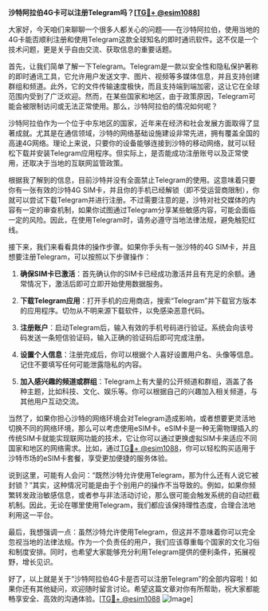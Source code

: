**沙特阿拉伯4G卡可以注册Telegram吗？[[TG💪+ @esim1088](https://t.me/s/esim1088)]**

大家好，今天咱们来聊聊一个很多人都关心的问题——在沙特阿拉伯，使用当地的4G卡能否顺利注册和使用Telegram这款全球知名的即时通讯软件。这不仅是一个技术问题，更是关乎自由交流、获取信息的重要话题。

首先，让我们简单了解一下Telegram。Telegram是一款以安全性和隐私保护著称的即时通讯工具，它允许用户发送文字、图片、视频等多媒体信息，并且支持创建群组和频道。此外，它的文件传输速度极快，而且支持端到端加密，这让它在全球范围内受到了广泛欢迎。然而，在某些国家和地区，由于政策原因，Telegram可能会被限制访问或无法正常使用。那么，沙特阿拉伯的情况如何呢？

沙特阿拉伯作为一个位于中东地区的国家，近年来在经济和社会发展方面取得了显著成就。尤其是在通信领域，沙特的网络基础设施建设非常先进，拥有覆盖全国的高速4G网络。理论上来说，只要你的设备能够连接到沙特的移动网络，就可以轻松下载并安装Telegram应用程序。但实际上，是否能成功注册账号以及正常使用，还取决于当地的互联网监管政策。

根据我了解到的信息，目前沙特并没有全面禁止Telegram的使用。这意味着只要你有一张有效的沙特4G SIM卡，并且你的手机已经解锁（即不受运营商限制），你就可以尝试下载Telegram并进行注册。不过需要注意的是，沙特对社交媒体的内容有一定的审查机制，如果你试图通过Telegram分享某些敏感内容，可能会面临一定的风险。因此，在使用Telegram时，请务必遵守当地法律法规，避免触犯红线。

接下来，我们来看看具体的操作步骤。如果你手头有一张沙特的4G SIM卡，并且想要注册Telegram，可以按照以下步骤操作：

1. **确保SIM卡已激活**：首先确认你的SIM卡已经成功激活并且有充足的余额。通常情况下，激活后即可立即开始使用数据服务。

2. **下载Telegram应用**：打开手机的应用商店，搜索“Telegram”并下载官方版本的应用程序。切勿从不明来源下载软件，以免感染恶意代码。

3. **注册账户**：启动Telegram后，输入有效的手机号码进行验证。系统会向该号码发送一条短信验证码，输入正确的验证码后即可完成注册。

4. **设置个人信息**：注册完成后，你可以根据个人喜好设置用户名、头像等信息。记住不要填写任何可能泄露隐私的内容。

5. **加入感兴趣的频道或群组**：Telegram上有大量的公开频道和群组，涵盖了各种主题，比如科技、文化、娱乐等。你可以根据自己的兴趣加入相关频道，与其他用户互动交流。

当然了，如果你担心沙特的网络环境会对Telegram造成影响，或者想要更灵活地切换不同的网络环境，那么可以考虑使用eSIM卡。eSIM卡是一种无需物理插入的传统SIM卡就能实现联网功能的技术，它让你可以通过更换虚拟SIM卡来适应不同国家和地区的网络需求。比如，通过[TG💪+ @esim1088](https://t.me/s/esim1088)，你可以轻松购买适用于沙特市场的eSIM卡套餐，享受更加便捷的服务体验。

说到这里，可能有人会问：“既然沙特允许使用Telegram，那为什么还有人说它被封锁？”其实，这种情况可能是由于个别用户的操作不当导致的。例如，如果你频繁转发政治敏感信息，或者参与非法活动讨论，那么很可能会触发系统的自动拦截机制。因此，无论在哪里使用Telegram，我们都应该保持理性态度，合理合法地利用这一平台。

最后，我想强调一点：虽然沙特允许使用Telegram，但这并不意味着你可以完全忽视当地的法律法规。作为一个负责任的用户，我们应该尊重每个国家的文化习俗和制度安排。同时，也希望大家能够充分利用Telegram提供的便利条件，拓展视野，增长见识。

好了，以上就是关于“沙特阿拉伯4G卡是否可以注册Telegram”的全部内容啦！如果你还有其他疑问，欢迎随时留言讨论。希望这篇文章对你有所帮助，祝大家都能畅享安全、高效的沟通体验。[[TG💪+ @esim1088](https://t.me/s/esim1088) ![Image](https://i.postimg.cc/4NQfJmqS/Snipaste-2025-05-13-00-14-12.png)]